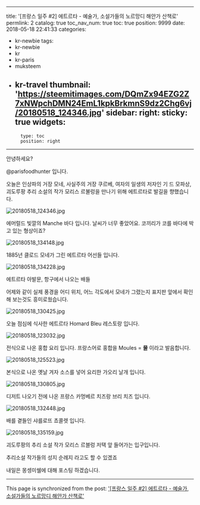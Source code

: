 
---
title: '[프랑스 일주 #2] 에트르타 - 예술가, 소설가들의 노르망디 해안가 산책로'
permlink: 2
catalog: true
toc_nav_num: true
toc: true
position: 9999
date: 2018-05-18 22:41:33
categories:
- kr-newbie
tags:
- kr-newbie
- kr
- kr-paris
- muksteem
- kr-travel
thumbnail: 'https://steemitimages.com/DQmZx94EZG2Z7xNWpchDMN24EmL1kpkBrkmnS9dz2Chg6vj/20180518_124346.jpg'
sidebar:
    right:
        sticky: true
widgets:
    -
        type: toc
        position: right
---


안녕하세요?

@parisfoodhunter 입니다.

오늘은 인상파의 거장 모네, 사실주의 거장 쿠르베,
여자의 일생의 저자인 기 드 모파상, 괴도루팡 추리 소설의 작가 모리스 르불렁을 만나기 위해 에트르타로 발길을 향했습니다. 

![20180518_124346.jpg](https://steemitimages.com/DQmZx94EZG2Z7xNWpchDMN24EmL1kpkBrkmnS9dz2Chg6vj/20180518_124346.jpg)

에머럴드 빛깔의 Manche 바다 입니다. 날씨가 너무 좋았어요.
코끼리가 코를 바다에 박고 있는 형상이죠?

![20180518_134148.jpg](https://steemitimages.com/DQmWukM5cAcTiPQvRgQd68vN7Hqnsjii6ebYy8cCeM1eGJ8/20180518_134148.jpg)

1885년 클로드 모네가 그린 에트르타 어선들 입니다.

![20180518_134228.jpg](https://steemitimages.com/DQmS3jFCFB6N6UedtctXVUSk9Z4XG7FJpnjdXhu1N61zTxL/20180518_134228.jpg)

에트르타 아발문, 항구에서 나오는 배들 

어제와 같이 실제 풍경을 어디 위치, 어느 각도에서 모네가 그렸는지 표지판 앞에서 확인해 보는것도 흥미로웠습니다.


![20180518_130425.jpg](https://steemitimages.com/DQmXvDtWAsSMmu1wfacRmhLxoqY4uon3zPjGW1S6be13tYh/20180518_130425.jpg)

오늘 점심에  식사한 에트르타 Homard Bleu 레스토랑 입니다.

![20180518_123032.jpg](https://steemitimages.com/DQmYGVkpSnMxbjrwZjviPbpwsHxxJAEKXCbqYUMnjbTzUZ7/20180518_123032.jpg)

전식으로 나온 홍합 요리 입니다. 프랑스어로 홍합을 Moules  = **물** 이라고 발음합니다.

![20180518_125523.jpg](https://steemitimages.com/DQmdLg7LgaQ7ZgfdwrDX7dACkmfg4NYZJ7Jgy5ir8vB7QsZ/20180518_125523.jpg)

본식으로 나온 옛날 겨자 소스를 넣어 요리한 가오리 날개 입니다.

![20180518_130805.jpg](https://steemitimages.com/DQmXNJjPYAJHARVmL46UfJDHxakf9ZDgrEti6nFSUWBHTq8/20180518_130805.jpg)

디저트 나오기 전에 나온 프랑스 카멍베르 치즈랑 브리 치즈 입니다.

![20180518_132448.jpg](https://steemitimages.com/DQmaJBN69UgvhvSdfUcigLoMobuaU7jM3zaJ9JFqp8YCzv2/20180518_132448.jpg) 

배를 곁들인 샤를로뜨 쵸콜렛 입니다.

![20180518_135159.jpg](https://steemitimages.com/DQmc54WXEMeZGtVhZsNMLdcNf2oj7wi2xVvCupD4zb5mymp/20180518_135159.jpg)

괴도루팡의 추리 소설 작가 모리스 르블렁 저택 앞 들어가는 입구입니다.

추리소설 작가들의 성지 순례지 라고도 할 수 있겠죠

내일은 몽셍미쉘에 대해 포스팅 하겠습니다.

- - -

This page is synchronized from the post: ['[프랑스 일주 #2] 에트르타 - 예술가, 소설가들의 노르망디 해안가 산책로'](https://steemit.com/@parisfoodhunter/2)
